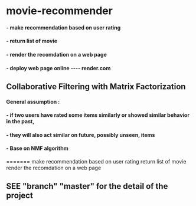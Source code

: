 # movie-recommender


#### - make recommendation based on user rating 
#### - return list of movie 
#### - render the recomdation on a web page
#### - deploy web page online ---- render.com


## Collaborative Filtering with Matrix Factorization

#### General assumption :
#### - if two users have rated some items similarly or showed similar behavior in the past, 
#### - they will also act similar on future, possibly unseen, items

#### - Base on NMF algorithm 
=======
make recommendation based on user rating
return list of movie
render the recomdation on a web page



## SEE "branch" "master" for the detail of the project

